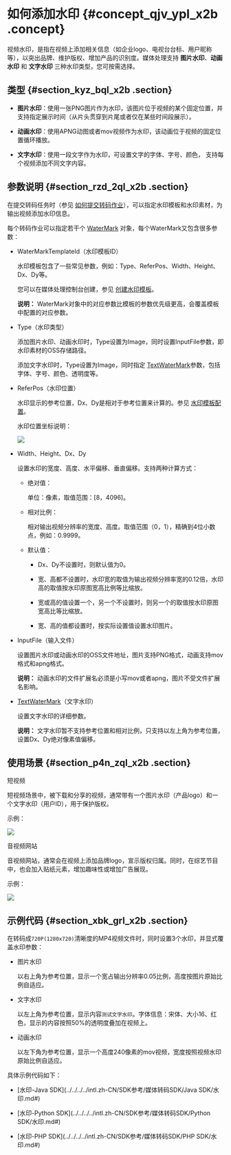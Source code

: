 # 如何添加水印 {#concept_qjv_ypl_x2b .concept}

视频水印，是指在视频上添加相关信息（如企业logo、电视台台标、用户昵称等），以突出品牌、维护版权、增加产品的识别度。媒体处理支持 **图片水印**、**动画水印** 和 **文字水印** 三种水印类型，您可按需选择。

## 类型 {#section_kyz_bql_x2b .section}

-   **图片水印**：使用一张PNG图片作为水印，该图片位于视频的某个固定位置，并支持指定展示时间（从片头贯穿到片尾或者仅在某些时间段展示）。

-   **动画水印**：使用APNG动图或者mov视频作为水印，该动画位于视频的固定位置循环播放。

-   **文字水印**：使用一段文字作为水印，可设置文字的字体、字号、颜色， 支持每个视频添加不同文字内容。


## 参数说明 {#section_rzd_2ql_x2b .section}

在提交转码任务时（参见 [如何提交转码作业](intl.zh-CN/最佳实践/转码/如何进行简单转码.md#)），可以指定水印模板和水印素材，为输出视频添加水印信息。

每个转码作业可以指定若干个 [WaterMark](../../../../intl.zh-CN/API参考/附录/参数详情.md#) 对象，每个WaterMark又包含很多参数：

-   WaterMarkTemplateId（水印模板ID）

    水印模板包含了一些常见参数，例如：Type、ReferPos、Width、Height、Dx、Dy等。

    您可以在媒体处理控制台创建，参见 [创建水印模板](../../../../intl.zh-CN/用户指南/全局设置.md#)。

    **说明：** WaterMark对象中的对应参数比模板的参数优先级更高，会覆盖模板中配置的对应参数。

-   Type（水印类型）

    添加图片水印、动画水印时，Type设置为Image，同时设置InputFile参数，即水印素材的OSS存储路径。

    添加文字水印时，Type设置为Image，同时指定 [TextWaterMark](../../../../intl.zh-CN/API参考/附录/参数详情.md#)参数，包括字体、字号、颜色、透明度等。

-   ReferPos（水印位置）

    水印显示的参考位置，Dx、Dy是相对于参考位置来计算的。参见 [水印模板配置](../../../../intl.zh-CN/API参考/附录/参数详情.md#)。

    水印位置坐标说明：

    ![](http://static-aliyun-doc.oss-cn-hangzhou.aliyuncs.com/assets/img/18600/154357090810135_zh-CN.png)

-   Width、Height、Dx、Dy

    设置水印的宽度、高度、水平偏移、垂直偏移。支持两种计算方式：

    -   绝对值：

        单位：像素，取值范围：\[8，4096\]。

    -   相对比例：

        相对输出视频分辨率的宽度、高度。取值范围（0，1），精确到4位小数点，例如：0.9999。

    -   默认值：

        -   Dx、Dy不设置时，则默认值为0。

        -   宽、高都不设置时，水印宽的取值为输出视频分辨率宽的0.12倍，水印高的取值按水印原图宽高比例等比缩放。

        -   宽或高的值设置一个，另一个不设置时，则另一个的取值按水印原图宽高比等比缩放。

        -   宽、高的值都设置时，按实际设置值设置水印图片。

-   InputFile（输入文件）

    设置图片水印或动画水印的OSS文件地址，图片支持PNG格式，动画支持mov格式和apng格式。

    **说明：** 动画水印的文件扩展名必须是小写mov或者apng，图片不受文件扩展名影响。

-   [TextWaterMark](../../../../intl.zh-CN/API参考/附录/参数详情.md#)（文字水印）

    设置文字水印的详细参数。

    **说明：** 文字水印暂不支持参考位置和相对比例，只支持以左上角为参考位置，设置Dx、Dy绝对像素值偏移。


## 使用场景 {#section_p4n_zql_x2b .section}

短视频

短视频场景中，被下载和分享的视频，通常带有一个图片水印（产品logo）和一个文字水印（用户ID），用于保护版权。

示例：

![](http://static-aliyun-doc.oss-cn-hangzhou.aliyuncs.com/assets/img/18600/154357090810136_zh-CN.png)

音视频网站

音视频网站，通常会在视频上添加品牌logo，宣示版权归属。同时，在综艺节目中，也会加入贴纸元素，增加趣味性或增加广告展现。

示例：

![](http://static-aliyun-doc.oss-cn-hangzhou.aliyuncs.com/assets/img/18600/154357090810137_zh-CN.png)

## 示例代码 {#section_xbk_grl_x2b .section}

在转码成`720P(1280x720)`清晰度的MP4视频文件时，同时设置3个水印，并显式覆盖水印参数：

-   图片水印

    以右上角为参考位置，显示一个宽占输出分辨率0.05比例，高度按图片原始比例自适应。

-   文字水印

    以左上角为参考位置，显示内容`测试文字水印`。字体信息：宋体、大小16、红色，显示的内容按照50%的透明度叠加在视频上。

-   动画水印

    以左下角为参考位置，显示一个高度240像素的mov视频，宽度按照视频水印原始比例自适应。


具体示例代码如下：

-   [水印-Java SDK](../../../../intl.zh-CN/SDK参考/媒体转码SDK/Java SDK/水印.md#)

-   [水印-Python SDK](../../../../intl.zh-CN/SDK参考/媒体转码SDK/Python SDK/水印.md#)

-   [水印-PHP SDK](../../../../intl.zh-CN/SDK参考/媒体转码SDK/PHP SDK/水印.md#)


